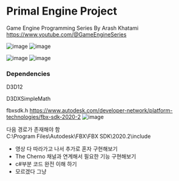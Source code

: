 # Primal Engine Project
Game Engine Programming Series By Arash Khatami   
https://www.youtube.com/@GameEngineSeries

![image](https://github.com/Seokwon-Park/GameEngine/assets/22045739/559394bd-2e19-4440-a44c-70294035e0ae)
![image](https://github.com/Seokwon-Park/GameEngine/assets/22045739/fb9a926c-34b5-44a4-9b02-ec4c06aa1bfe)

![image](https://github.com/Seokwon-Park/GameEngine/assets/22045739/b63fefce-766f-4947-b313-589bf949d371)
![image](https://github.com/Seokwon-Park/GameEngine/assets/22045739/6437780c-b6cf-427e-9300-cbf0030a88c7)

### Dependencies

D3D12

D3DXSimpleMath

fbxsdk.h
https://www.autodesk.com/developer-network/platform-technologies/fbx-sdk-2020-2
![image](https://github.com/Seokwon-Park/GameEngine/assets/22045739/af51d162-e7af-499a-913d-e012189fb16d)

다음 경로가 존재해야 함   
C:\Program Files\Autodesk\FBX\FBX SDK\2020.2\include

+ 영상 다 따라가고 나서 추가로 혼자 구현해보기
+ The Cherno 채널과 연계해서 필요한 기능 구현해보기
+ c#부분 코드 완전 이해 하기
+ 모르겠다 그냥
